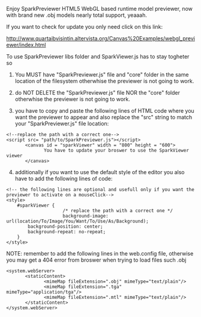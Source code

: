 Enjoy SparkPreviewer HTML5 WebGL based runtime model previewer, now with brand new .obj models nearly total support, yeaaah.

If you want to check for update you only need click on this link:

http://www.quartaibvisintin.altervista.org/Canvas%20Examples/webgl_previewer/index.html

To use SparkPreviewer libs folder and SparkViewer.js has to stay togheter so

1) You MUST have "SparkPreviewer.js" file and "core" folder in the same location of the filesystem otherwhise the previewer is not going to work.

2) do NOT DELETE the "SparkPreviewer.js" file NOR the "core" folder otherwhise the previewer is not going to work.

3) you have to copy and paste the following lines of HTML code where you want the previewer to appear and also replace the "src" string to match your "SparkPreviewer.js" file location:

```
<!--replace the path with a correct one-->
<script src= "path/to/SparkPreviewer.js"></script>
       <canvas id = "sparkViewer" width = "800" height = "600">
              You have to update your broswer to use the SparkViewer viewer
       </canvas>
```
4) additionally if you want to use the default style of the editor you also have to add the following lines of code:


```
<!-- the following lines are optional and usefull only if you want the previewer to activate on a mouseClick-->
<style>
    #sparkViewer {
                     /* replace the path with a correct one */
                     background-image: url(location/To/Image/You/Want/To/Use/As/Background); 
        background-position: center;
        background-repeat: no-repeat;
    }
</style>
```

NOTE: remember to add the following lines in the web.config file, otherwise you may get a 404 error from broswer when trying to load files such .obj

```
<system.webServer>
       <staticContent>
              <mimeMap fileExtension=".obj" mimeType="text/plain"/>
              <mimeMap fileExtension=".tga" mimeType="application/tga"/>
              <mimeMap fileExtension=".mtl" mimeType="text/plain"/>
       </staticContent>
</system.webServer>
```
